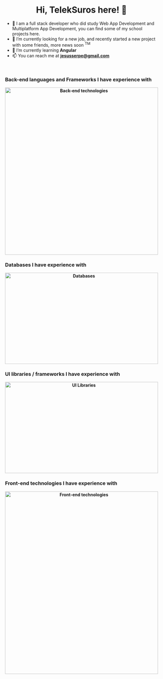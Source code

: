 <div>
	<h1 id="title" align="center">Hi, TelekSuros here! 👋</h1>
	<ul id="about">
		<li>🏫 I am a full stack developer who did study Web App Development and Multiplatform App Development, you can find some of my school projects here.</li>
		<li>🔭 I’m currently looking for a new job, and recently started a new project with some friends, more news soon <sup>TM</sup></li>
		<li>🌱 I’m currently learning <strong>Angular</strong></li>
		<li>📫 You can reach me at <strong><a href="mailto:someone@example.com">jesusserpe@gmail.com</a><strong></li>
	</ul>
	<br>
	<h3 id="back">Back-end languages and Frameworks I have experience with</h3>
	<a  align="center" href="https://github.com/JesusSePe/JesusSePe/blame/main/back-end.svg">
		<img src="back-end.svg" width="100%" height="550px" alt="Back-end technologies">
	</a>
	<br>
	<h3 id="dbs">Databases I have experience with</h3>
	<a  align="center" href="https://github.com/JesusSePe/JesusSePe/blame/main/DBs.svg">
		<img src="DBs.svg" width="100%" height="300px" alt="Databases">
	</a>
	<br>
	<h3 id="ui-libs">UI libraries / frameworks I have experience with</h3>
	<a  align="center" href="https://github.com/JesusSePe/JesusSePe/blame/main/UI.svg">
		<img src="UI.svg" width="100%" height="300px" alt="UI Libraries">
	</a>
	<br>
	<h3 id="front">Front-end technologies I have experience with</h3>
	<a  align="center" href="https://github.com/JesusSePe/JesusSePe/blame/main/front-end.svg">
		<img src="front-end.svg" width="100%" height="600px" alt="Front-end technologies">
	</a>
	<br>
</div>
